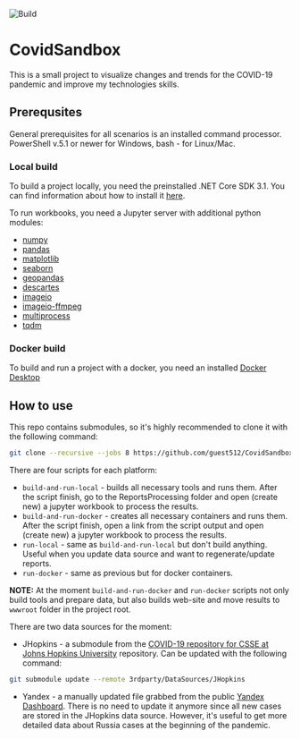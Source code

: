 ![Build](https://github.com/guest512/CovidSandbox/workflows/Build/badge.svg)

# CovidSandbox

This is a small project to visualize changes and trends for the COVID-19 pandemic and improve my technologies skills.

## Prerequsites

General prerequisites for all scenarios is an installed command processor. PowerShell v.5.1 or newer for Windows, bash - for Linux/Mac.

### Local build

To build a project locally, you need the preinstalled .NET Core SDK 3.1. You can find information about how to install it [here](https://docs.microsoft.com/dotnet/core/install/).

To run workbooks, you need a Jupyter server with additional python modules:
- [numpy](https://pypi.org/project/numpy/1.19.2)
- [pandas](https://pypi.org/project/pandas/1.1.4)
- [matplotlib](https://pypi.org/project/matplotlib/3.3.2)
- [seaborn](https://pypi.org/project/seaborn/0.11.0)
- [geopandas](https://pypi.org/project/geopandas/0.8.1)
- [descartes](https://pypi.org/project/descartes/1.1.0)
- [imageio](https://pypi.org/project/imageio/2.9.0)
- [imageio-ffmpeg](https://pypi.org/project/imageio-ffmpeg/0.4.2)
- [multiprocess](https://pypi.org/project/multiprocess/0.70.11.1)
- [tqdm ](https://pypi.org/project/tqdm/4.51.0)

### Docker build

To build and run a project with a docker, you need an installed [Docker Desktop](https://docs.docker.com/engine/install/)

## How to use

This repo contains submodules, so it's highly recommended to clone it with the following command:
```bash
git clone --recursive --jobs 8 https://github.com/guest512/CovidSandbox.git 
```

There are four scripts for each platform:
- `build-and-run-local` - builds all necessary tools and runs them. After the script finish, go to the ReportsProcessing folder and open (create new) a jupyter workbook to process the results.
- `build-and-run-docker` - creates all necessary containers and runs them. After the script finish, open a link from the script output and open (create new) a jupyter workbook to process the results.
- `run-local` - same as `build-and-run-local` but don't build anything. Useful when you update data source and want to regenerate/update reports.
- `run-docker` - same as previous but for docker containers.

**NOTE:** At the moment `build-and-run-docker` and `run-docker` scripts not only build tools and prepare data, but also builds web-site and move results to `wwwroot` folder in the project root.

There are two data sources for the moment:
- JHopkins - a submodule from the [COVID-19 repository for CSSE at Johns Hopkins University](https://github.com/CSSEGISandData/COVID-19) repository. Can be updated with the following command:
```bash
git submodule update --remote 3rdparty/DataSources/JHopkins
```
- Yandex - a manually updated file grabbed from the public [Yandex Dashboard](https://datalens.yandex/7o7is1q6ikh23?tab=X1). There is no need to update it anymore since all new cases are stored in the JHopkins data source. However, it's useful to get more detailed data about Russia cases at the beginning of the pandemic.
